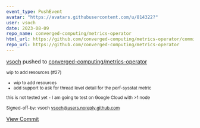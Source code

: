 ```yaml
---
event_type: PushEvent
avatar: "https://avatars.githubusercontent.com/u/814322?"
user: vsoch
date: 2023-08-09
repo_name: converged-computing/metrics-operator
html_url: https://github.com/converged-computing/metrics-operator/commit/e830a703ed53519dc71196a2e238c974f10f52d9
repo_url: https://github.com/converged-computing/metrics-operator
---
```


<a href='https://github.com/vsoch' target='_blank'>vsoch</a> pushed to <a href='https://github.com/converged-computing/metrics-operator' target='_blank'>converged-computing/metrics-operator</a>

<small>wip to add resources (#27)

* wip to add resources
* add support to ask for thread level detail for the perf-sysstat metric

this is not tested yet - I am going to test on Google Cloud with >1 node

Signed-off-by: vsoch <vsoch@users.noreply.github.com></small>

<a href='https://github.com/converged-computing/metrics-operator/commit/e830a703ed53519dc71196a2e238c974f10f52d9' target='_blank'>View Commit</a>
